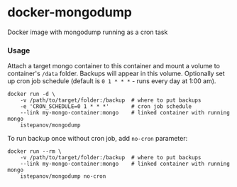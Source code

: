 docker-mongodump
================

Docker image with mongodump running as a cron task

### Usage

Attach a target mongo container to this container and mount a volume to container's `/data` folder. Backups will appear in this volume. Optionally set up cron job schedule (default is `0 1 * * *` - runs every day at 1:00 am).

	docker run -d \
		-v /path/to/target/folder:/backup  # where to put backups
		-e 'CRON_SCHEDULE=0 1 * * *'       # cron job schedule
		--link my-mongo-container:mongo	   # linked container with running mongo
		istepanov/mongodump

To run backup once without cron job, add `no-cron` parameter:

	docker run --rm \
		-v /path/to/target/folder:/backup  # where to put backups
		--link my-mongo-container:mongo	   # linked container with running mongo
		istepanov/mongodump no-cron
